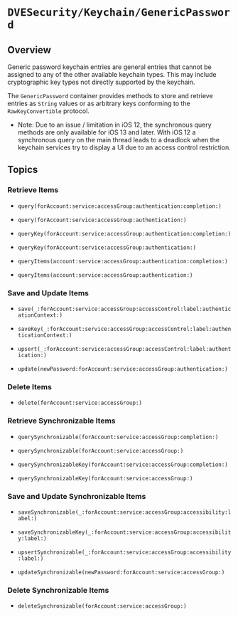 # ``DVESecurity/Keychain/GenericPassword``

## Overview

Generic password keychain entries are general entries that cannot be assigned to any of the other available keychain types. This may include cryptographic key types not directly supported by the keychain.

The ``GenericPassword`` container provides methods to store and retrieve entries as `String` values or as arbitrary keys conforming to the ``RawKeyConvertible`` protocol.

- Note: Due to an issue / limitation in iOS 12, the synchronous query methods are only available for iOS 13 and later.
With iOS 12 a synchronous query on the main thread leads to a deadlock when the keychain services try to display a UI due to an access control restriction.

## Topics

### Retrieve Items
- ``query(forAccount:service:accessGroup:authentication:completion:)``
- ``query(forAccount:service:accessGroup:authentication:)``

- ``queryKey(forAccount:service:accessGroup:authentication:completion:)``
- ``queryKey(forAccount:service:accessGroup:authentication:)``

- ``queryItems(account:service:accessGroup:authentication:completion:)``
- ``queryItems(account:service:accessGroup:authentication:)``

### Save and Update Items
- ``save(_:forAccount:service:accessGroup:accessControl:label:authenticationContext:)``
- ``saveKey(_:forAccount:service:accessGroup:accessControl:label:authenticationContext:)``

- ``upsert(_:forAccount:service:accessGroup:accessControl:label:authentication:)``

- ``update(newPassword:forAccount:service:accessGroup:authentication:)``

### Delete Items
- ``delete(forAccount:service:accessGroup:)``

### Retrieve Synchronizable Items
- ``querySynchronizable(forAccount:service:accessGroup:completion:)``
- ``querySynchronizable(forAccount:service:accessGroup:)``

- ``querySynchronizableKey(forAccount:service:accessGroup:completion:)``
- ``querySynchronizableKey(forAccount:service:accessGroup:)``

### Save and Update Synchronizable Items
- ``saveSynchronizable(_:forAccount:service:accessGroup:accessibility:label:)``
- ``saveSynchronizableKey(_:forAccount:service:accessGroup:accessibility:label:)``

- ``upsertSynchronizable(_:forAccount:service:accessGroup:accessibility:label:)``

- ``updateSynchronizable(newPassword:forAccount:service:accessGroup:)``

### Delete Synchronizable Items
- ``deleteSynchronizable(forAccount:service:accessGroup:)``
